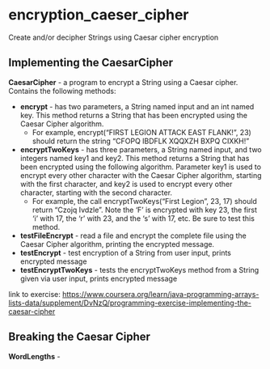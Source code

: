 # encryption_caeser_cipher
Create and/or decipher Strings using Caesar cipher encryption

## Implementing the CaesarCipher

<b>CaesarCipher</b> - a program to encrypt a String using a Caesar cipher. Contains the following methods:
* <b>encrypt</b> - has two parameters, a String named input and an int named key. This method returns a String that has been encrypted using the Caesar Cipher algorithm.
  * For example, encrypt(“FIRST LEGION ATTACK EAST FLANK!”, 23) should return the string “CFOPQ IBDFLK XQQXZH BXPQ CIXKH!”
* <b>encryptTwoKeys</b> - has three parameters, a String named input, and two integers named key1 and key2. This method returns a String that has been encrypted using the following algorithm. Parameter key1 is used to encrypt every other character with the Caesar Cipher algorithm, starting with the first character, and key2 is used to encrypt every other character, starting with the second character.
  * For example, the call encryptTwoKeys(“First Legion”, 23, 17) should return “Czojq Ivdzle”. Note the ‘F’ is encrypted with key 23, the first ‘i’ with 17, the ‘r’ with 23, and the ‘s’ with 17, etc. Be sure to test this method.
* <b>testFileEncrypt</b> - read a file and encrypt the complete file using the Caesar Cipher algorithm, printing the encrypted message.
* <b>testEncrypt</b> - test encryption of a String from user input, prints encrypted message
* <b>testEncryptTwoKeys</b> - tests the encryptTwoKeys method from a String given via user input, prints encrypted message

link to exercise: https://www.coursera.org/learn/java-programming-arrays-lists-data/supplement/DvNzQ/programming-exercise-implementing-the-caesar-cipher

## Breaking the Caesar Cipher

<b>WordLengths</b> - 
